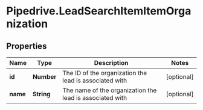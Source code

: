 # Pipedrive.LeadSearchItemItemOrganization

## Properties

Name | Type | Description | Notes
------------ | ------------- | ------------- | -------------
**id** | **Number** | The ID of the organization the lead is associated with | [optional] 
**name** | **String** | The name of the organization the lead is associated with | [optional] 


